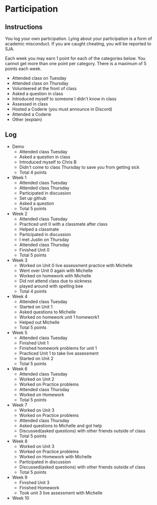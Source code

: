 Participation
=============

## Instructions ##

You log your own participation. Lying about your participation is a form of
academic misconduct. If you are caught cheating, you will be reported to SJA.

Each week you may earn 1 point for each of the categories below. You cannot get
more than one point per category. There is a maximum of 5 points each week.

+ Attended class on Tuesday
+ Attended class on Thursday
+ Volunteered at the front of class
+ Asked a question in class
+ Introduced myself to someone I didn't know in class
+ Assessed in class
+ Hosted a Coderie (you must announce in Discord)
+ Attended a Coderie
+ Other (explain)

## Log ##

- Demo
	+ Attended class Tuesday
	+ Asked a question in class
	+ Introduced myself to Chris B
	+ Didn't come to class Thursday to save you from getting sick
	+ Total 4 points
- Week 1
	+ Attended class Tuesday 
	+ Attended class Thursday
	+ Participated in discussion 
	+ Set up github 
	+ Asked a question 
	+ Total 5 points 
- Week 2
	+ Attended class Tuesday 
	+ Practiced unit 0 with a classmate after class
	+ Helped a classmate 
	+ Participated in discussion 
	+ I met Justin on Thursday 
	+ Attended class Thursday 
	+ Finished Unit 0  
	+ Total 5 points 
- Week 3
	+ Worked on Unit 0 live assessment practice with Michelle 
	+ Went over Unit 0 again with Michelle 
	+ Worked on homework with Michelle 
	+ Did not attend class due to sickness 
	+ played around with spelling bee 
	+ Total 4 points 
- Week 4
	+ Attended class Tuesday 
	+ Started on Unit 1 
	+ Asked questions to Michelle 
	+ Worked on homework unit 1 homework1 
	+ Helped out Michelle
	+ Total 5 points 
- Week 5
	+ Attended class Tuesday
	+ Finished Unit 1
	+ Finished homework problems for unit 1 
	+ Practiced Unit 1 to take live assessment 
	+ Started on Unit 2
	+ Total 5 points
- Week 6
	+ Attended class Tuesday 
	+ Worked on Unit 2
	+ Worked on Practice problems 
	+ Attended class Thursday
	+ Worked on Homework 
	+ Total 5 points
- Week 7
	+ Worked on Unit 3
	+ Worked on Practice problems 
	+ Attended class Thursday
	+ Asked questions to Michelle and got help
	+ Discussed(asked questions) with other friends outside of class
	+ Total 5 points 
- Week 8
	+ Worked on Unit 3
	+ Worked on Practice problems 
	+ Worked on Homework with Michelle 
	+ Participated in discussion
	+ Discussed(asked questions) with other friends outside of class
	+ Total 5 points 
- Week 9
	+ Finished Unit 3
	+ Finished Homework 
	+ Took unit 3 live assessment with Michelle 
- Week 10
